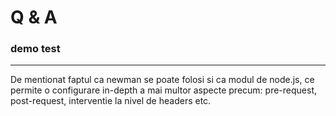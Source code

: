 # Q & A

### demo test
***
De mentionat faptul ca newman se poate folosi si ca modul de node.js, ce permite o configurare in-depth a mai multor aspecte precum: pre-request, post-request, interventie la nivel de headers etc.
